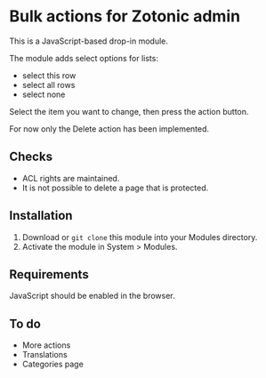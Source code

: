 # Bulk actions for Zotonic admin

This is a JavaScript-based drop-in module.

The module adds select options for lists:

* select this row
* select all rows
* select none

Select the item you want to change, then press the action button. 

For now only the Delete action has been implemented.

## Checks

* ACL rights are maintained.
* It is not possible to delete a page that is protected.

## Installation

1. Download or `git clone` this module into your Modules directory.
1. Activate the module in System > Modules.

## Requirements

JavaScript should be enabled in the browser.

## To do

* More actions
* Translations
* Categories page

